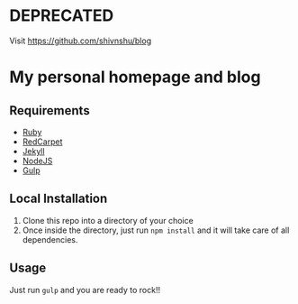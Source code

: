 # DEPRECATED
Visit https://github.com/shivnshu/blog
# My personal homepage and blog

## Requirements
* [Ruby](https://www.ruby-lang.org/)
* [RedCarpet](https://github.com/vmg/redcarpet)
* [Jekyll](https://jekyllrb.com/)
* [NodeJS](https://nodejs.org)
* [Gulp](http://gulpjs.com/)

## Local Installation
1. Clone this repo into a directory of your choice
2. Once inside the directory, just run `npm install` and it will take care of all dependencies.

## Usage
Just run `gulp` and you are ready to rock!!
